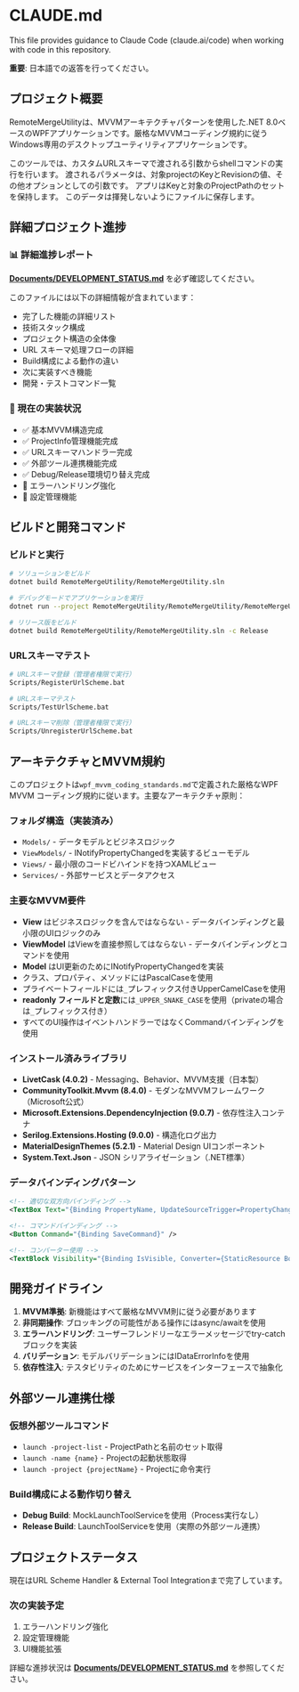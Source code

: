 # CLAUDE.md

This file provides guidance to Claude Code (claude.ai/code) when working with code in this repository.

**重要**: 日本語での返答を行ってください。

## プロジェクト概要

RemoteMergeUtilityは、MVVMアーキテクチャパターンを使用した.NET 8.0ベースのWPFアプリケーションです。厳格なMVVMコーディング規約に従うWindows専用のデスクトップユーティリティアプリケーションです。

このツールでは、カスタムURLスキーマで渡される引数からshellコマンドの実行を行います。
渡されるパラメータは、対象projectのKeyとRevisionの値、その他オプションとしての引数です。
アプリはKeyと対象のProjectPathのセットを保持します。
このデータは揮発しないようにファイルに保存します。

## 詳細プロジェクト進捗

### 📊 詳細進捗レポート
**[Documents/DEVELOPMENT_STATUS.md](Documents/DEVELOPMENT_STATUS.md)** を必ず確認してください。

このファイルには以下の詳細情報が含まれています：
- 完了した機能の詳細リスト
- 技術スタック構成
- プロジェクト構造の全体像
- URL スキーマ処理フローの詳細
- Build構成による動作の違い
- 次に実装すべき機能
- 開発・テストコマンド一覧

### 🔄 現在の実装状況
- ✅ 基本MVVM構造完成
- ✅ ProjectInfo管理機能完成  
- ✅ URLスキーマハンドラー完成
- ✅ 外部ツール連携機能完成
- ✅ Debug/Release環境切り替え完成
- 🔲 エラーハンドリング強化
- 🔲 設定管理機能

## ビルドと開発コマンド

### ビルドと実行
```bash
# ソリューションをビルド
dotnet build RemoteMergeUtility/RemoteMergeUtility.sln

# デバッグモードでアプリケーションを実行
dotnet run --project RemoteMergeUtility/RemoteMergeUtility/RemoteMergeUtility.csproj

# リリース版をビルド
dotnet build RemoteMergeUtility/RemoteMergeUtility.sln -c Release
```

### URLスキーマテスト
```bash
# URLスキーマ登録（管理者権限で実行）
Scripts/RegisterUrlScheme.bat

# URLスキーマテスト
Scripts/TestUrlScheme.bat

# URLスキーマ削除（管理者権限で実行）
Scripts/UnregisterUrlScheme.bat
```

## アーキテクチャとMVVM規約

このプロジェクトは`wpf_mvvm_coding_standards.md`で定義された厳格なWPF MVVM コーディング規約に従います。主要なアーキテクチャ原則：

### フォルダ構造（実装済み）
- `Models/` - データモデルとビジネスロジック
- `ViewModels/` - INotifyPropertyChangedを実装するビューモデル
- `Views/` - 最小限のコードビハインドを持つXAMLビュー
- `Services/` - 外部サービスとデータアクセス

### 主要なMVVM要件
- **View** はビジネスロジックを含んではならない - データバインディングと最小限のUIロジックのみ
- **ViewModel** はViewを直接参照してはならない - データバインディングとコマンドを使用
- **Model** はUI更新のためにINotifyPropertyChangedを実装
- クラス、プロパティ、メソッドにはPascalCaseを使用
- プライベートフィールドには`_`プレフィックス付きUpperCamelCaseを使用
- **readonly フィールドと定数**には`_UPPER_SNAKE_CASE`を使用（privateの場合は`_`プレフィックス付き）
- すべてのUI操作はイベントハンドラーではなくCommandバインディングを使用

### インストール済みライブラリ
- **LivetCask (4.0.2)** - Messaging、Behavior、MVVM支援（日本製）
- **CommunityToolkit.Mvvm (8.4.0)** - モダンなMVVMフレームワーク（Microsoft公式）
- **Microsoft.Extensions.DependencyInjection (9.0.7)** - 依存性注入コンテナ
- **Serilog.Extensions.Hosting (9.0.0)** - 構造化ログ出力
- **MaterialDesignThemes (5.2.1)** - Material Design UIコンポーネント
- **System.Text.Json** - JSON シリアライゼーション（.NET標準）

### データバインディングパターン
```xml
<!-- 適切な双方向バインディング -->
<TextBox Text="{Binding PropertyName, UpdateSourceTrigger=PropertyChanged}" />

<!-- コマンドバインディング -->
<Button Command="{Binding SaveCommand}" />

<!-- コンバーター使用 -->
<TextBlock Visibility="{Binding IsVisible, Converter={StaticResource BoolToVisibilityConverter}}" />
```

## 開発ガイドライン

1. **MVVM準拠**: 新機能はすべて厳格なMVVM則に従う必要があります
2. **非同期操作**: ブロッキングの可能性がある操作にはasync/awaitを使用
3. **エラーハンドリング**: ユーザーフレンドリーなエラーメッセージでtry-catchブロックを実装
4. **バリデーション**: モデルバリデーションにはIDataErrorInfoを使用
5. **依存性注入**: テスタビリティのためにサービスをインターフェースで抽象化

## 外部ツール連携仕様

### 仮想外部ツールコマンド
- `launch -project-list` - ProjectPathと名前のセット取得
- `launch -name {name}` - Projectの起動状態取得
- `launch -project {projectName}` - Projectに命令実行

### Build構成による動作切り替え
- **Debug Build**: MockLaunchToolServiceを使用（Process実行なし）
- **Release Build**: LaunchToolServiceを使用（実際の外部ツール連携）

## プロジェクトステータス

現在はURL Scheme Handler & External Tool Integrationまで完了しています。

### 次の実装予定
1. エラーハンドリング強化
2. 設定管理機能
3. UI機能拡張

詳細な進捗状況は **[Documents/DEVELOPMENT_STATUS.md](Documents/DEVELOPMENT_STATUS.md)** を参照してください。